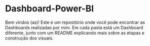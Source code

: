 # Dashboard-Power-BI
Bem vindos (as)! Este é um repositório onde você pode encontrar as Dashboards realizadas por mim. Em cada pasta está um Dashboard diferente, junto com um README explicando mais sobre as etapas e construção dos visuais.
